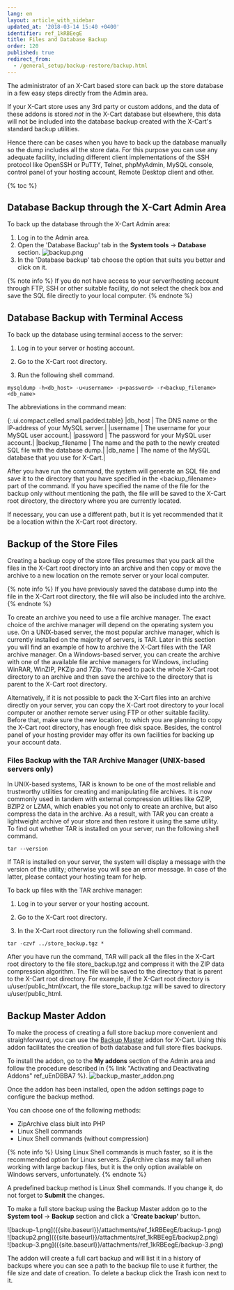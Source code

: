 ```yaml
---
lang: en
layout: article_with_sidebar
updated_at: '2018-03-14 15:40 +0400'
identifier: ref_1kRBEegE
title: Files and Database Backup
order: 120
published: true
redirect_from:
  - /general_setup/backup-restore/backup.html
---
```

The administrator of an X-Cart based store can back up the store database in a few easy steps directly from the Admin area. 

If your X-Cart store uses any 3rd party or custom addons, and the data of these addons is stored _not_ in the X-Cart database but elsewhere, this data will not be included into the database backup created with the X-Cart's standard backup utilities.

Hence there can be cases when you have to back up the database manually so the dump includes all the store data. For this purpose you can use any adequate facility, including different client implementations of the SSH protocol like OpenSSH or PuTTY, Telnet, phpMyAdmin, MySQL console, control panel of your hosting account, Remote Desktop client and other. 

{% toc %}

## Database Backup through the X-Cart Admin Area

To back up the database through the X-Cart Admin area:

 1. Log in to the Admin area.
 2. Open the 'Database Backup' tab in the **System tools** -> **Database** section.
 ![backup.png]({{site.baseurl}}/attachments/ref_1kRBEegE/backup.png)
 3. In the 'Database backup' tab choose the option that suits you better and click on it. 

{% note info %}
If you do not have access to your server/hosting account through FTP, SSH or other suitable facility, do not select the check box and save the SQL file directly to your local computer.
{% endnote %}

## Database Backup with Terminal Access

To back up the database using terminal access to the server:

1. Log in to your server or hosting account.

2. Go to the X-Cart root directory.

3. Run the following shell command.


```
mysqldump -h<db_host> -u<username> -p<password> -r<backup_filename> <db_name>
```

The abbreviations in the command mean:

{:.ui.compact.celled.small.padded.table}
|db_host | The DNS name or the IP-address of your MySQL server.|
|username | The username for your MySQL user account.|
|password | The password for your MySQL user account.|
|backup_filename | The name and the path to the newly created SQL file with the database dump.|
|db_name | The name of the MySQL database that you use for X-Cart.|


After you have run the command, the system will generate an SQL file and save it to the directory that you have specified in the <backup_filename> part of the command. If you have specified the name of the file for the backup only without mentioning the path, the file will be saved to the X-Cart root directory, the directory where you are currently located.

If necessary, you can use a different path, but it is yet recommended that it be a location within the X-Cart root directory.

## Backup of the Store Files

Creating a backup copy of the store files presumes that you pack all the files in the X-Cart root directory into an archive and then copy or move the archive to a new location on the remote server or your local computer.

{% note info %}
If you have previously saved the database dump into the file in the X-Cart root directory, the file will also be included into the archive.
{% endnote %}

To create an archive you need to use a file archive manager. The exact choice of the archive manager will depend on the operating system you use. On a UNIX-based server, the most popular archive manager, which is currently installed on the majority of servers, is TAR. Later in this section you will find an example of how to archive the X-Cart files with the TAR archive manager. On a Windows-based server, you can create the archive with one of the available file archive managers for Windows, including WinRAR, WinZIP, PKZip and 7Zip. You need to pack the whole X-Cart root directory to an archive and then save the archive to the directory that is parent to the X-Cart root directory.

Alternatively, if it is not possible to pack the X-Cart files into an archive directly on your server, you can copy the X-Cart root directory to your local computer or another remote server using FTP or other suitable facility. Before that, make sure the new location, to which you are planning to copy the X-Cart root directory, has enough free disk space. Besides, the control panel of your hosting provider may offer its own facilities for backing up your account data.

### Files Backup with the TAR Archive Manager (UNIX-based servers only)

In UNIX-based systems, TAR is known to be one of the most reliable and trustworthy utilities for creating and manipulating file archives. It is now commonly used in tandem with external compression utilities like GZIP, BZIP2 or LZMA, which enables you not only to create an archive, but also compress the data in the archive. As a result, with TAR you can create a lightweight archive of your store and then restore it using the same utility. To find out whether TAR is installed on your server, run the following shell command.

```
tar --version
```

If TAR is installed on your server, the system will display a message with the version of the utility; otherwise you will see an error message. In case of the latter, please contact your hosting team for help.

To back up files with the TAR archive manager:

1. Log in to your server or your hosting account.

2. Go to the X-Cart root directory.

3. In the X-Cart root directory run the following shell command.

```
tar -czvf ../store_backup.tgz *
```

After you have run the command, TAR will pack all the files in the X-Cart root directory to the file store_backup.tgz and compress it with the ZIP data compression algorithm. The file will be saved to the directory that is parent to the X-Cart root directory. For example, if the X-Cart root directory is u/user/public_html/xcart, the file store_backup.tgz will be saved to directory u/user/public_html.

## Backup Master Addon

To make the process of creating a full store backup more convenient and straighforward, you can use the [Backup Master](https://market.x-cart.com/addons/backup-master.html "Files and Database Backup") addon for X-Cart. Using this addon facilitates the creation of both database and full store files backups. 

To install the addon, go to the **My addons** section of the Admin area and follow the procedure described in {% link "Activating and Deactivating Addons" ref_uEnDBBA7 %}. 
![backup_master_addon.png]({{site.baseurl}}/attachments/ref_1kRBEegE/backup_master_addon.png)

Once the addon has been installed, open the addon settings page to configure the backup method.

You can choose one of the following methods:
* ZipArchive class biult into PHP
* Linux Shell commands
* Linux Shell commands (without compression)

{% note info %}
Using Linux Shell commands is much faster, so it is the recommended option for Linux servers.
ZipArchive class may fail when working with large backup files, but it is the only option available on Windows servers, unfortunately.
{% endnote %}

A predefined backup method is Linux Shell commands. If you change it, do not forget to **Submit** the changes. 

To make a full store backup using the Backup Master addon go to the **System tool** -> **Backup** section and click a **'Create backup'** button.

<div class="ui stackable three column grid">
  <div class="column" markdown="span">![backup-1.png]({{site.baseurl}}/attachments/ref_1kRBEegE/backup-1.png)</div>
  <div class="column" markdown="span">![backup2.png]({{site.baseurl}}/attachments/ref_1kRBEegE/backup2.png)</div>
  <div class="column" markdown="span">![backup-3.png]({{site.baseurl}}/attachments/ref_1kRBEegE/backup-3.png)</div>
</div>

The addon will create a full cart backup and will list it in a history of backups where you can see a path to the backup file to use it further, the file size and date of creation. To delete a backup click the Trash icon next to it.
